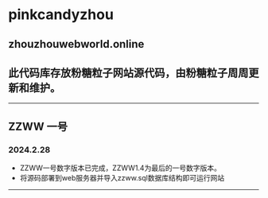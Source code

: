 # pinkcandyzhou
## zhouzhouwebworld.online
## 此代码库存放粉糖粒子网站源代码，由粉糖粒子周周更新和维护。
------
## ZZWW 一号
### 2024.2.28
- ZZWW一号数字版本已完成，ZZWW1.4为最后的一号数字版本。
- 将源码部署到web服务器并导入zzww.sql数据库结构即可运行网站
------
